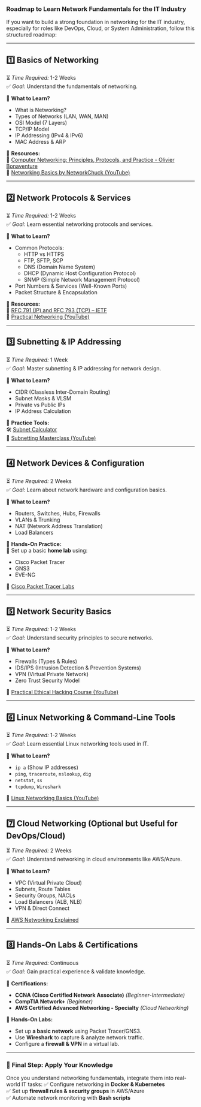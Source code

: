 ### **Roadmap to Learn Network Fundamentals for the IT Industry**  

If you want to build a strong foundation in networking for the IT industry, especially for roles like DevOps, Cloud, or System Administration, follow this structured roadmap:

---

## **1️⃣ Basics of Networking**  
⏳ *Time Required:* 1-2 Weeks  
✅ *Goal:* Understand the fundamentals of networking.  

🔹 **What to Learn?**  
- What is Networking?  
- Types of Networks (LAN, WAN, MAN)  
- OSI Model (7 Layers)  
- TCP/IP Model  
- IP Addressing (IPv4 & IPv6)  
- MAC Address & ARP  

🔹 **Resources:**  
📘 [Computer Networking: Principles, Protocols, and Practice - Olivier Bonaventure](https://inl.info.ucl.ac.be/CNP3)  
🎥 [Networking Basics by NetworkChuck (YouTube)](https://www.youtube.com/c/NetworkChuck)  

---

## **2️⃣ Network Protocols & Services**  
⏳ *Time Required:* 1-2 Weeks  
✅ *Goal:* Learn essential networking protocols and services.  

🔹 **What to Learn?**  
- Common Protocols:  
  - HTTP vs HTTPS  
  - FTP, SFTP, SCP  
  - DNS (Domain Name System)  
  - DHCP (Dynamic Host Configuration Protocol)  
  - SNMP (Simple Network Management Protocol)  
- Port Numbers & Services (Well-Known Ports)  
- Packet Structure & Encapsulation  

🔹 **Resources:**  
📘 [RFC 791 (IP) and RFC 793 (TCP) – IETF](https://www.rfc-editor.org/)  
🎥 [Practical Networking (YouTube)](https://www.youtube.com/@PracticalNetworking)  

---

## **3️⃣ Subnetting & IP Addressing**  
⏳ *Time Required:* 1 Week  
✅ *Goal:* Master subnetting & IP addressing for network design.  

🔹 **What to Learn?**  
- CIDR (Classless Inter-Domain Routing)  
- Subnet Masks & VLSM  
- Private vs Public IPs  
- IP Address Calculation  

🔹 **Practice Tools:**  
🛠 [Subnet Calculator](https://www.subnet-calculator.com/)  
🎥 [Subnetting Masterclass (YouTube)](https://www.youtube.com/watch?v=X0ySJ8hRH2k)  

---

## **4️⃣ Network Devices & Configuration**  
⏳ *Time Required:* 2 Weeks  
✅ *Goal:* Learn about network hardware and configuration basics.  

🔹 **What to Learn?**  
- Routers, Switches, Hubs, Firewalls  
- VLANs & Trunking  
- NAT (Network Address Translation)  
- Load Balancers  

🔹 **Hands-On Practice:**  
🔹 Set up a basic **home lab** using:  
  - Cisco Packet Tracer  
  - GNS3  
  - EVE-NG  

🎥 [Cisco Packet Tracer Labs](https://www.youtube.com/@JeremyCioara)  

---

## **5️⃣ Network Security Basics**  
⏳ *Time Required:* 1-2 Weeks  
✅ *Goal:* Understand security principles to secure networks.  

🔹 **What to Learn?**  
- Firewalls (Types & Rules)  
- IDS/IPS (Intrusion Detection & Prevention Systems)  
- VPN (Virtual Private Network)  
- Zero Trust Security Model  

🎥 [Practical Ethical Hacking Course (YouTube)](https://www.youtube.com/@tcmgsec)  

---

## **6️⃣ Linux Networking & Command-Line Tools**  
⏳ *Time Required:* 1-2 Weeks  
✅ *Goal:* Learn essential Linux networking tools used in IT.  

🔹 **What to Learn?**  
- `ip a` (Show IP addresses)  
- `ping`, `traceroute`, `nslookup`, `dig`  
- `netstat`, `ss`  
- `tcpdump`, `Wireshark`  

🎥 [Linux Networking Basics (YouTube)](https://www.youtube.com/watch?v=XSrL-W4b5C8)  

---

## **7️⃣ Cloud Networking (Optional but Useful for DevOps/Cloud)**  
⏳ *Time Required:* 2 Weeks  
✅ *Goal:* Understand networking in cloud environments like AWS/Azure.  

🔹 **What to Learn?**  
- VPC (Virtual Private Cloud)  
- Subnets, Route Tables  
- Security Groups, NACLs  
- Load Balancers (ALB, NLB)  
- VPN & Direct Connect  

🎥 [AWS Networking Explained](https://www.youtube.com/watch?v=8aVtOKD3vOw)  

---

## **8️⃣ Hands-On Labs & Certifications**  
⏳ *Time Required:* Continuous  
✅ *Goal:* Gain practical experience & validate knowledge.  

🔹 **Certifications:**  
- **CCNA (Cisco Certified Network Associate)** *(Beginner-Intermediate)*  
- **CompTIA Network+** *(Beginner)*  
- **AWS Certified Advanced Networking - Specialty** *(Cloud Networking)*  

🔹 **Hands-On Labs:**  
- Set up **a basic network** using Packet Tracer/GNS3.  
- Use **Wireshark** to capture & analyze network traffic.  
- Configure a **firewall & VPN** in a virtual lab.  

---

### 🚀 **Final Step: Apply Your Knowledge**
Once you understand networking fundamentals, integrate them into real-world IT tasks:
✅ Configure networking in **Docker & Kubernetes**  
✅ Set up **firewall rules & security groups** in AWS/Azure  
✅ Automate network monitoring with **Bash scripts**  
